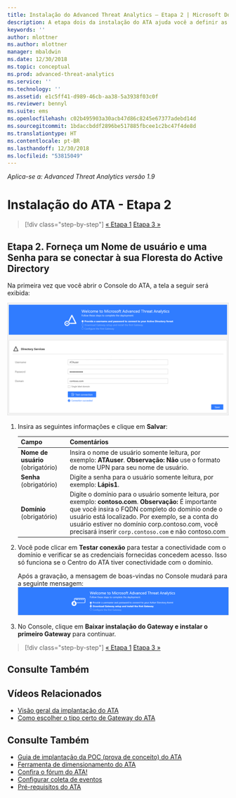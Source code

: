 ```yaml
---
title: Instalação do Advanced Threat Analytics – Etapa 2 | Microsoft Docs
description: A etapa dois da instalação do ATA ajuda você a definir as configurações de conectividade do domínio em seu servidor do Centro do ATA
keywords: ''
author: mlottner
ms.author: mlottner
manager: mbaldwin
ms.date: 12/30/2018
ms.topic: conceptual
ms.prod: advanced-threat-analytics
ms.service: ''
ms.technology: ''
ms.assetid: e1c5ff41-d989-46cb-aa38-5a3938f03c0f
ms.reviewer: bennyl
ms.suite: ems
ms.openlocfilehash: c02b495903a30acb47d86c8245e67377adebd14d
ms.sourcegitcommit: 1bdaccbddf2896be517885fbcee1c2bc47f4de8d
ms.translationtype: HT
ms.contentlocale: pt-BR
ms.lasthandoff: 12/30/2018
ms.locfileid: "53815049"
---
```

*Aplica-se a: Advanced Threat Analytics versão 1.9*



# <a name="install-ata---step-2"></a>Instalação do ATA - Etapa 2

> [!div class="step-by-step"]
> [« Etapa 1](install-ata-step1.md)
> [Etapa 3 »](install-ata-step3.md)

## <a name="step-2-provide-a-username-and-password-to-connect-to-your-active-directory-forest"></a>Etapa 2. Forneça um Nome de usuário e uma Senha para se conectar à sua Floresta do Active Directory

Na primeira vez que você abrir o Console do ATA, a tela a seguir será exibida:

![Estágio 1 das boas-vindas do ATA](media/ATA_1.7-welcome-provide-username.png)

1.  Insira as seguintes informações e clique em **Salvar**:

    |Campo|Comentários|
    |---------|------------|
    |**Nome de usuário** (obrigatório)|Insira o nome de usuário somente leitura, por exemplo: **ATAuser**. **Observação:** **Não** use o formato de nome UPN para seu nome de usuário.|
    |**Senha** (obrigatório)|Digite a senha para o usuário somente leitura, por exemplo: **Lápis1**.|
    |**Domínio** (obrigatório)|Digite o domínio para o usuário somente leitura, por exemplo: **contoso.com**. **Observação:** É importante que você insira o FQDN completo do domínio onde o usuário está localizado. Por exemplo, se a conta do usuário estiver no domínio corp.contoso.com, você precisará inserir `corp.contoso.com` e não contoso.com|

2. Você pode clicar em **Testar conexão** para testar a conectividade com o domínio e verificar se as credenciais fornecidas concedem acesso. Isso só funciona se o Centro do ATA tiver conectividade com o domínio.    

    Após a gravação, a mensagem de boas-vindas no Console mudará para a seguinte mensagem: ![Estágio 1 das boas-vindas do ATA concluído](media/ATA_1.7-welcome-provide-username-finished.png)

3. No Console, clique em **Baixar instalação do Gateway e instalar o primeiro Gateway** para continuar.


> [!div class="step-by-step"]
> [« Etapa 1](install-ata-step1.md)
> [Etapa 3 »](install-ata-step3.md)


## <a name="see-also"></a>Consulte Também
## <a name="related-videos"></a>Vídeos Relacionados
- [Visão geral da implantação do ATA](https://channel9.msdn.com/Shows/Microsoft-Security/Overview-of-ATA-Deployment-in-10-Minutes)
- [Como escolher o tipo certo de Gateway do ATA](https://channel9.msdn.com/Shows/Microsoft-Security/ATA-Deployment-Choose-the-Right-Gateway-Type)


## <a name="see-also"></a>Consulte Também
- [Guia de implantação da POC (prova de conceito) do ATA](http://aka.ms/atapoc)
- [Ferramenta de dimensionamento do ATA](http://aka.ms/atasizingtool)
- [Confira o fórum do ATA!](https://social.technet.microsoft.com/Forums/security/home?forum=mata)
- [Configurar coleta de eventos](configure-event-collection.md)
- [Pré-requisitos do ATA](ata-prerequisites.md)
